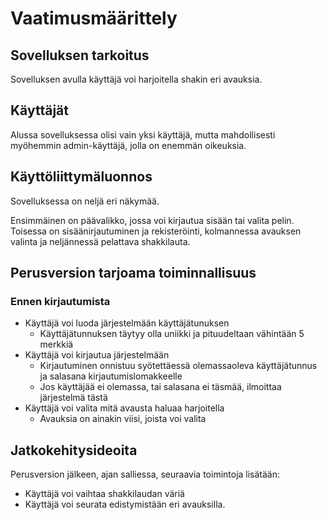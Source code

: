 # Vaatimusmäärittely

## Sovelluksen tarkoitus

Sovelluksen avulla käyttäjä voi harjoitella shakin eri avauksia.

## Käyttäjät

Alussa sovelluksessa olisi vain yksi käyttäjä, mutta mahdollisesti myöhemmin admin-käyttäjä, jolla on enemmän oikeuksia.

## Käyttöliittymäluonnos

Sovelluksessa on neljä eri näkymää.

Ensimmäinen on päävalikko, jossa voi kirjautua sisään tai valita pelin. Toisessa on sisäänirjautuminen ja rekisteröinti, kolmannessa avauksen valinta ja neljännessä pelattava shakkilauta.

## Perusversion tarjoama toiminnallisuus

### Ennen kirjautumista

- Käyttäjä voi luoda järjestelmään käyttäjätunuksen
  - Käyttäjätunnuksen täytyy olla uniikki ja pituudeltaan vähintään 5 merkkiä
- Käyttäjä voi kirjautua järjestelmään
  - Kirjautuminen onnistuu syötettäessä olemassaoleva käyttäjätunnus ja salasana kirjautumislomakkeelle
  - Jos käyttäjää ei olemassa, tai salasana ei täsmää, ilmoittaa järjestelmä tästä
- Käyttäjä voi valita mitä avausta haluaa harjoitella
  - Avauksia on ainakin viisi, joista voi valita


## Jatkokehitysideoita

Perusversion jälkeen, ajan salliessa, seuraavia toimintoja lisätään:

- Käyttäjä voi vaihtaa shakkilaudan väriä
- Käyttäjä voi seurata edistymistään eri avauksilla.

